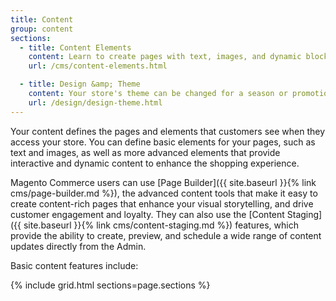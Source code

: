 ```yaml
---
title: Content
group: content
sections:
  - title: Content Elements
    content: Learn to create pages with text, images, and dynamic blocks of content that can be incorporated into your store navigation and linked to other pages.
    url: /cms/content-elements.html

  - title: Design &amp; Theme
    content: Your store's theme can be changed for a season or promotion. Learn about page layouts, how to apply a new theme to your store, and simple design changes that you can make from the Admin.
    url: /design/design-theme.html
---
```


Your content defines the pages and elements that customers see when they access your store. You can define basic elements for your pages, such as text and images, as well as more advanced elements that provide interactive and dynamic content to enhance the shopping experience.

<!--{% if "Default.EE-B2B" contains site.edition %}-->
Magento Commerce users can use [Page Builder]({{ site.baseurl }}{% link cms/page-builder.md %}), the advanced content tools that make it easy to create content-rich pages that enhance your visual storytelling, and drive customer engagement and loyalty. They can also use the [Content Staging]({{ site.baseurl }}{% link cms/content-staging.md %}) features, which provide the ability to create, preview, and schedule a wide range of content updates directly from the Admin.

<!--{% endif %}-->
Basic content features include:

{% include grid.html sections=page.sections %}

